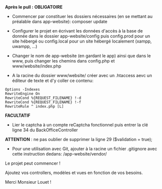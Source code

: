 **Après le pull :**
**OBLIGATOIRE**
- Commencer par constituer les dossiers nécessaires (en se mettant au préalable dans app-website): 
composer update

- Configurer le projet en écrivant les données d'accès à la base de donnée dans le dossier app-website/config puis config.prod pour un site hébergé ou config.local pour un site hébergé localement (xampp, uwampp, ...)

- Changer le nom de app-website (en gardant le app) ainsi que dans le www, puis changer les chemins dans config.php et www/website/index.php

- A la racine du dossier www/website/ créer avec un .htaccess aevc un éditeur de texte et d'y coller ce contenu:
``` 
Options -Indexes
RewriteEngine On
RewriteCond %{REQUEST_FILENAME} !-d
RewriteCond %{REQUEST_FILENAME} !-f
RewriteRule ^ index.php [L] 
```


**FACULTATIF**

- Lier le captcha à un compte reCaptcha fonctionnel puis entrer la clé ligne 34 du BackOfficeController

**ATTENTION** : ne pas oublier de supprimer la ligne 29 ($validation = true);

- Pour une utilisation avec Git, ajouter à la racine un fichier .gitignore avec cette instruction dedans:
/app-website/vendor/

Le projet peut commencer !

Ajoutez vos controllers, modèles et vues en fonction de vos besoins.

Merci Monsieur Louet !
